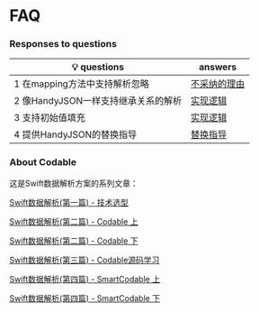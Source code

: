 # FAQ



### Responses to questions

| 💡 questions                         | answers                                                      |
| ----------------------------------- | ------------------------------------------------------------ |
| 1 在mapping方法中支持解析忽略       | [不采纳的理由](https://github.com/intsig171/SmartCodable/blob/main/Document/Suggest/suggest1.md) |
| 2 像HandyJSON一样支持继承关系的解析 | [实现逻辑](https://github.com/intsig171/SmartCodable/blob/main/Document/Suggest/suggest2.md) |
| 3 支持初始值填充                    | [实现逻辑](https://github.com/intsig171/SmartCodable/blob/main/Document/Suggest/suggest3.md) |
| 4 提供HandyJSON的替换指导           | [替换指导](https://github.com/iAmMccc/SmartCodable/blob/main/Document/README/CompareWithHandyJSON.md) |







### About Codable

这是Swift数据解析方案的系列文章：

[Swift数据解析(第一篇) - 技术选型](https://juejin.cn/post/7288517000581070902)

[Swift数据解析(第二篇) - Codable 上](https://juejin.cn/post/7288517000581087286)

[Swift数据解析(第二篇) - Codable 下](https://juejin.cn/post/7288517000581120054)

[Swift数据解析(第三篇) - Codable源码学习](https://juejin.cn/post/7288504491506090023)

[Swift数据解析(第四篇) - SmartCodable 上](https://juejin.cn/post/7288513881735151670)

[Swift数据解析(第四篇) - SmartCodable 下](https://juejin.cn/post/7288517000581169206)

